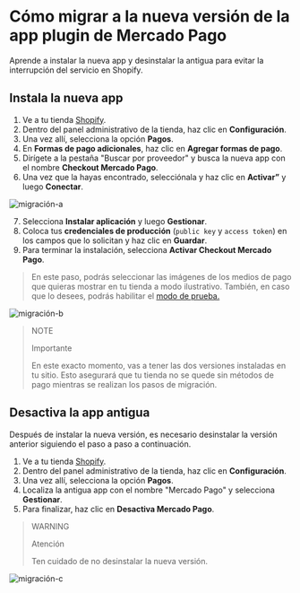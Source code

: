 # Cómo migrar a la nueva versión de la app plugin de Mercado Pago

Aprende a instalar la nueva app y desinstalar la antigua para evitar la interrupción del servicio en Shopify.

## Instala la nueva app

1. Ve a tu tienda [Shopify](https://accounts.shopify.com/store-login).
2. Dentro del panel administrativo de la tienda, haz clic en **Configuración**.
3. Una vez allí, selecciona la opción **Pagos**. 
4. En **Formas de pago adicionales**, haz clic en **Agregar formas de pago**.
5. Dirígete a la pestaña "Buscar por proveedor" y busca la nueva app con el nombre **Checkout Mercado Pago**. 
6. Una vez que la hayas encontrado, selecciónala y haz clic en **Activar”** y luego **Conectar**.

![migración-a](/images/shopify/migración-a-es.gif)

7. Selecciona **Instalar aplicación** y luego **Gestionar**.
8. Coloca tus **credenciales de producción** (`public key` y `access token`) en los campos que lo solicitan y haz clic en **Guardar**.
9. Para terminar la instalación, selecciona **Activar Checkout Mercado Pago**.

> En este paso, podrás seleccionar las imágenes de los medios de pago que quieras mostrar en tu tienda a modo ilustrativo. También, en caso que lo desees, podrás habilitar el [modo de prueba.](/developers/pt/docs/shopify/sales-processing/integration-test)

![migración-b](/images/shopify/migración-b-es.gif)

> NOTE
>
> Importante
>
> En este exacto momento, vas a tener las dos versiones instaladas en tu sitio. Esto asegurará que tu tienda no se quede sin métodos de pago mientras se realizan los pasos de migración.

## Desactiva la app antigua

Después de instalar la nueva versión, es necesario desinstalar la versión anterior siguiendo el paso a paso a continuación.

1. Ve a tu tienda [Shopify](https://accounts.shopify.com/store-login).
2. Dentro del panel administrativo de la tienda, haz clic en **Configuración**.
3. Una vez allí, selecciona la opción **Pagos**. 
4. Localiza la antigua app con el nombre "Mercado Pago" y selecciona **Gestionar**.
5. Para finalizar, haz clic en **Desactiva Mercado Pago**.

> WARNING
>
> Atención
>
> Ten cuidado de no desinstalar la nueva versión.

![migración-c](/images/shopify/migración-c-es.gif)
